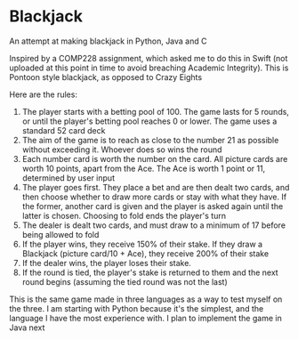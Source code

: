 # Blackjack
An attempt at making blackjack in Python, Java and C

Inspired by a COMP228 assignment, which asked me to do this in Swift (not uploaded at this point in time to avoid breaching Academic Integrity). This is Pontoon style blackjack, as opposed to Crazy Eights

Here are the rules:
1. The player starts with a betting pool of 100. The game lasts for 5 rounds, or until the player's betting pool reaches 0 or lower. The game uses a standard 52 card deck
2. The aim of the game is to reach as close to the number 21 as possible without exceeding it. Whoever does so wins the round
3. Each number card is worth the number on the card. All picture cards are worth 10 points, apart from the Ace. The Ace is worth 1 point or 11, determined by user input
4. The player goes first. They place a bet and are then dealt two cards, and then choose whether to draw more cards or stay with what they have. If the former, another card is given and the player is asked again until the latter is chosen. Choosing to fold ends the player's turn
5. The dealer is dealt two cards, and must draw to a minimum of 17 before being allowed to fold
6. If the player wins, they receive 150% of their stake. If they draw a Blackjack (picture card/10 + Ace), they receive 200% of their stake
7. If the dealer wins, the player loses their stake.
8. If the round is tied, the player's stake is returned to them and the next round begins (assuming the tied round was not the last)

This is the same game made in three languages as a way to test myself on the three. I am starting with Python because it's the simplest, and the language I have the most experience with. I plan to implement the game in Java next
